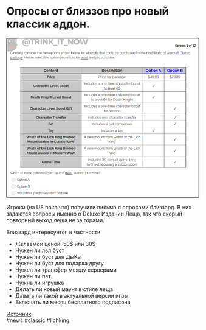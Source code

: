 # Опросы от близзов про новый классик аддон.

<center>
<img src=https://raw.githubusercontent.com/MagicalCow/TrinkIT-News/main/Assets/WH326656/WH326656-1.png float=center border=2>
</center>

Игроки (на US пока что) получили письма с опросами близзард. В них задаются вопросы именно о Deluxe Издании Леща, так что скорый повторный выход леща не за горами.

Близзард интересуется в частности:
- Желаемой ценой: 50$ или 30$
- Нужен ли лвл буст
- Нужен ли буст для ДыКа
- Нужен ли буст для подарка другу
- Нужен ли трансфер между серверами
- Нужен ли пет
- Нужна ли игрушка
- Делать ли новый маунт в стиле леща
- Давать ли такой в актуальной версии игры
- Включать ли месяц бесплатного подписона

[Источник](https://tbc.wowhead.com/news/wrath-of-the-lich-king-survey-level-boosts-mounts-pets-and-toys-326656)  
#news #classic #lichking